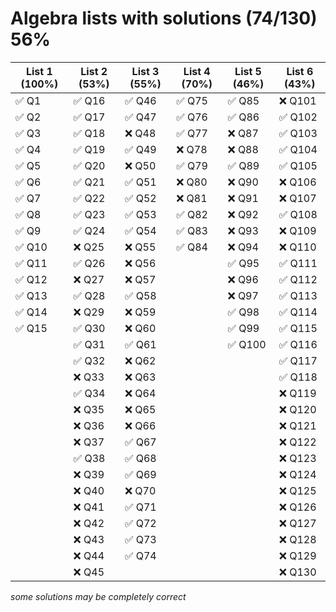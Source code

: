 # Algebra lists with solutions (74/130) 56%

| List 1 (100%) | List 2 (53%) | List 3 (55%) | List 4 (70%) | List 5 (46%) | List 6 (43%) |
|--------|--------|--------|--------|--------|--------|
| ✅ Q1  | ✅ Q16 | ✅ Q46 | ✅ Q75  | ✅ Q85  | ❌ Q101 |
| ✅ Q2  | ✅ Q17 | ✅ Q47 | ✅ Q76  | ✅ Q86  | ✅ Q102 |
| ✅ Q3  | ✅ Q18 | ❌ Q48 | ✅ Q77  | ❌ Q87  | ✅ Q103 |
| ✅ Q4  | ✅ Q19 | ✅ Q49 | ❌ Q78  | ❌ Q88  | ✅ Q104 |
| ✅ Q5  | ✅ Q20 | ❌ Q50 | ✅ Q79  | ✅ Q89  | ✅ Q105 |
| ✅ Q6  | ✅ Q21 | ✅ Q51 | ❌ Q80  | ❌ Q90  | ❌ Q106 |
| ✅ Q7  | ✅ Q22 | ✅ Q52 | ❌ Q81  | ❌ Q91  | ❌ Q107 |
| ✅ Q8  | ✅ Q23 | ✅ Q53 | ✅ Q82  | ❌ Q92  | ✅ Q108 |
| ✅ Q9  | ✅ Q24 | ✅ Q54 | ✅ Q83  | ❌ Q93  | ❌ Q109 |
| ✅ Q10 | ❌ Q25 | ❌ Q55 | ✅ Q84  | ❌ Q94  | ❌ Q110 |
| ✅ Q11 | ✅ Q26 | ❌ Q56 |        | ✅ Q95  | ✅ Q111 |
| ✅ Q12 | ❌ Q27 | ❌ Q57 |        | ❌ Q96  | ✅ Q112 |
| ✅ Q13 | ✅ Q28 | ✅ Q58 |        | ❌ Q97  | ✅ Q113 |
| ✅ Q14 | ❌ Q29 | ❌ Q59 |        | ✅ Q98  | ✅ Q114 |
| ✅ Q15 | ✅ Q30 | ❌ Q60 |        | ✅ Q99  | ✅ Q115 |
|        | ✅ Q31 | ✅ Q61 |        | ✅ Q100 | ✅ Q116 |
|        | ✅ Q32 | ❌ Q62 |        |        | ✅ Q117 |
|        | ❌ Q33 | ❌ Q63 |        |        | ✅ Q118 |
|        | ✅ Q34 | ❌ Q64 |        |        | ❌ Q119 |
|        | ❌ Q35 | ❌ Q65 |        |        | ❌ Q120 |
|        | ❌ Q36 | ❌ Q66 |        |        | ❌ Q121 |
|        | ❌ Q37 | ✅ Q67 |        |        | ❌ Q122 |
|        | ✅ Q38 | ✅ Q68 |        |        | ❌ Q123 |
|        | ❌ Q39 | ✅ Q69 |        |        | ❌ Q124 |
|        | ❌ Q40 | ❌ Q70 |        |        | ❌ Q125 |
|        | ❌ Q41 | ✅ Q71 |        |        | ❌ Q126 |
|        | ❌ Q42 | ✅ Q72 |        |        | ❌ Q127 |
|        | ❌ Q43 | ✅ Q73 |        |        | ❌ Q128 |
|        | ❌ Q44 | ✅ Q74 |        |        | ❌ Q129 |
|        | ❌ Q45 |        |        |        | ❌ Q130 |

_some solutions may be completely correct_

